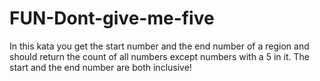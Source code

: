 # FUN-Dont-give-me-five
In this kata you get the start number and the end number of a region and should return the count of all numbers except numbers with a 5 in it. The start and the end number are both inclusive!
